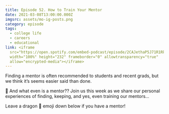 ```yaml
---
title: Episode 52. How to Train Your Mentor
date: 2021-03-08T13:00:00.000Z
imgsrc: assets/mo-ig-posts.png
category: episode
tags:
  - college life
  - careers
  - educational
link: <iframe
  src="https://open.spotify.com/embed-podcast/episode/2CAJethaP5J71R1RkgQQUs"
  width="100%" height="232" frameborder="0" allowtransparency="true"
  allow="encrypted-media"></iframe>
---
```

Finding a mentor is often recommended to students and recent grads, but we think it’s seems easier said than done.

🧐 And what even is a mentor?? Join us this week as we share our personal experiences of finding, keeping, and yes, even training our mentors…

Leave a dragon 🐉 emoji down below if you have a mentor!